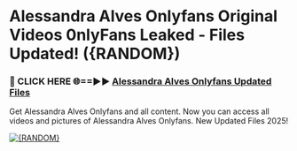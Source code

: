 # Alessandra Alves Onlyfans Original Videos 0nlyFans Leaked - Files Updated! ({RANDOM})

<h3>🔴 CLICK HERE 🌐==►► <a href="https://betterlinks.top/A2PfLJ" rel="nofollow">Alessandra Alves Onlyfans Updated Files</a></h3>

Get Alessandra Alves Onlyfans and all content. Now you can access all videos and pictures of Alessandra Alves Onlyfans. New Updated Files 2025!

[![{RANDOM}](https://i.imgur.com/ppqm5kG.gif)](https://betterlinks.top/A2PfLJ)